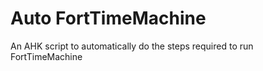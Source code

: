 # Auto FortTimeMachine
 An AHK script to automatically do the steps required to run FortTimeMachine
